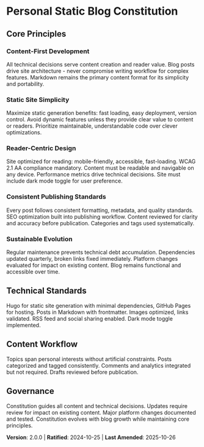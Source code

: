 <!-- Sync Impact Report: v2.0.0 (platform migration to Hugo)
- Version change: 1.0.0 → 2.0.0
- Modified principles: Reader-Centric Design (added dark mode requirement), Technical Standards (changed platform to Hugo)
- Added sections: none
- Removed sections: none
- Templates requiring updates: README.md (updated project description) ✅ updated
- Follow-up TODOs: none
-->
# Personal Static Blog Constitution

## Core Principles

### Content-First Development
All technical decisions serve content creation and reader value. Blog posts drive site architecture - never compromise writing workflow for complex features. Markdown remains the primary content format for its simplicity and portability.

### Static Site Simplicity
Maximize static generation benefits: fast loading, easy deployment, version control. Avoid dynamic features unless they provide clear value to content or readers. Prioritize maintainable, understandable code over clever optimizations.

### Reader-Centric Design
Site optimized for reading: mobile-friendly, accessible, fast-loading. WCAG 2.1 AA compliance mandatory. Content must be readable and navigable on any device. Performance metrics drive technical decisions. Site must include dark mode toggle for user preference.

### Consistent Publishing Standards
Every post follows consistent formatting, metadata, and quality standards. SEO optimization built into publishing workflow. Content reviewed for clarity and accuracy before publication. Categories and tags used systematically.

### Sustainable Evolution
Regular maintenance prevents technical debt accumulation. Dependencies updated quarterly, broken links fixed immediately. Platform changes evaluated for impact on existing content. Blog remains functional and accessible over time.

## Technical Standards

Hugo for static site generation with minimal dependencies, GitHub Pages for hosting. Posts in Markdown with frontmatter. Images optimized, links validated. RSS feed and social sharing enabled. Dark mode toggle implemented.

## Content Workflow

Topics span personal interests without artificial constraints. Posts categorized and tagged consistently. Comments and analytics integrated but not required. Drafts reviewed before publication.

## Governance

Constitution guides all content and technical decisions. Updates require review for impact on existing content. Major platform changes documented and tested. Constitution evolves with blog growth while maintaining core principles.

**Version**: 2.0.0 | **Ratified**: 2024-10-25 | **Last Amended**: 2025-10-26
